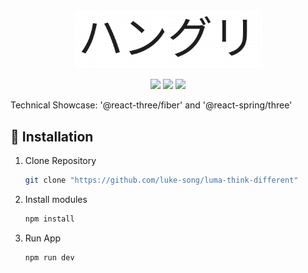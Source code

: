 <p align="middle" >
  <img width="300" alt="grape_8" src="./src/assets/README.png">
</p>

<p align="middle">
   <img src="https://img.shields.io/badge/html5-E34F26?style=for-the-badge&logo=html5&logoColor=white"> 
   <img src="https://img.shields.io/badge/css-1572B6?style=for-the-badge&logo=css3&logoColor=white"> 
   <img src="https://img.shields.io/badge/javascript-F7DF1E?style=for-the-badge&logo=javascript&logoColor=black">
</p>

Technical Showcase:
'@react-three/fiber' and '@react-spring/three'

## :runner: Installation

1. Clone Repository

   ```bash
   git clone "https://github.com/luke-song/luma-think-different"
   ```

2. Install modules

   ```bash
   npm install
   ```

3. Run App
   ```
   npm run dev
   ```


